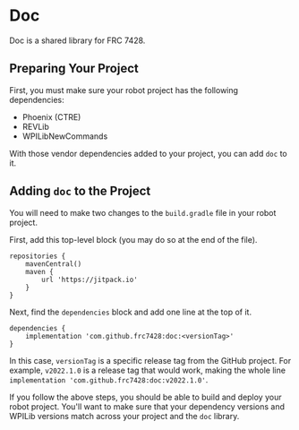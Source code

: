 # Doc

Doc is a shared library for FRC 7428.

## Preparing Your Project

First, you must make sure your robot project has the following dependencies:
- Phoenix (CTRE)
- REVLib
- WPILibNewCommands

With those vendor dependencies added to your project, you can add `doc` to it.


## Adding `doc` to the Project

You will need to make two changes to the `build.gradle` file in your robot project.

First, add this top-level block (you may do so at the end of the file).
```
repositories {
    mavenCentral()
    maven { 
        url 'https://jitpack.io' 
    }
}
```

Next, find the `dependencies` block and add one line at the top of it.
```
dependencies {
    implementation 'com.github.frc7428:doc:<versionTag>'
}
```

In this case, `versionTag` is a specific release tag from the GitHub project. For example, `v2022.1.0` is a release tag that would work, making the whole line `implementation 'com.github.frc7428:doc:v2022.1.0'`.

If you follow the above steps, you should be able to build and deploy your robot project. You'll want to make sure that your dependency versions and WPILib versions match across your project and the `doc` library.